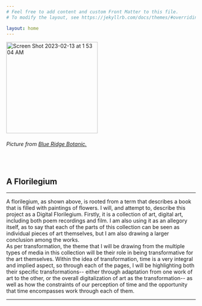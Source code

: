 ```yaml
---
# Feel free to add content and custom Front Matter to this file.
# To modify the layout, see https://jekyllrb.com/docs/themes/#overriding-theme-defaults

layout: home
---
```


<img width="243" alt="Screen Shot 2023-02-13 at 1 53 04 AM" src="https://user-images.githubusercontent.com/122332459/218400930-712f1f59-217d-4513-81ee-9b1f4f26b74a.png">
<h6> Picture from <a href="[URL](https://www.blueridgebotanic.com/blog/florilegium)">Blue Ridge Botanic.</a></h6>
<br>
<h2> A Florilegium </h2>
<hr>
A florilegium, as shown above, is rooted from a term that describes a book that is filled with paintings of flowers. I will, and attempt to, describe this project as a Digital Florilegium. Firstly, it is a collection of art, digital art, including both poem recordings and film. I am also using it as an allegory itself, as to say that each of the parts of this collection can be seen as individual pieces of art themselves, but I am also drawing a larger conclusion among the works. 
<br>
As per transformation, the theme that I will be drawing from the multiple types of media in this collection will be their role in being transformative for the art themselves. Within the idea of transformation, time is a very integral and implied aspect, so through each of the pages, I will be highlighting both their specific transformations-- either through adaptation from one work of art to the other, or the overall digitalization of art as the transformation-- as well as how the constraints of our perception of time and the opportunity that time encompasses work through each of them.
<br>
<hr>
